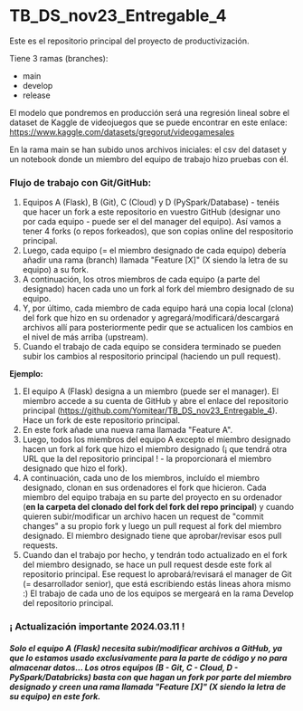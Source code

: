 # TB_DS_nov23_Entregable_4

Este es el repositorio principal del proyecto de productivización.

Tiene 3 ramas (branches):
  - main
  - develop
  - release

El modelo que pondremos en producción será una regresión lineal sobre el dataset de Kaggle de videojuegos que se puede encontrar en este enlace:
https://www.kaggle.com/datasets/gregorut/videogamesales

En la rama main se han subido unos archivos iniciales: el csv del dataset y un notebook donde un miembro del equipo de trabajo hizo pruebas con él.

### Flujo de trabajo con Git/GitHub:

1) Equipos A (Flask), B (Git), C (Cloud) y D (PySpark/Database) - tenéis que hacer un fork a este repositorio en vuestro GitHub (designar uno por cada equipo - puede ser el del manager del equipo). Así vamos a tener 4 forks (o repos forkeados), que son copias online del respositorio principal.
2) Luego, cada equipo (= el miembro designado de cada equipo) debería añadir una rama (branch) llamada "Feature [X]" (X siendo la letra de su equipo) a su fork.
3) A continuación, los otros miembros de cada equipo (a parte del designado) hacen cada uno un fork al fork del miembro designado de su equipo.
4) Y, por último, cada miembro de cada equipo hará una copia local (clona) del fork que hizo en su ordenador y agregará/modificará/descargará archivos allí para posteriormente pedir que se actualicen los cambios en el nivel de más arriba (upstream).
5) Cuando el trabajo de cada equipo se considera terminado se pueden subir los cambios al respositorio principal (haciendo un pull request).

**Ejemplo:**

1) El equipo A (Flask) designa a un miembro (puede ser el manager). El miembro accede a su cuenta de GitHub y abre el enlace del repositorio principal (https://github.com/Yomitear/TB_DS_nov23_Entregable_4). Hace un fork de este repositorio principal.
2) En este fork añade una nueva rama llamada "Feature A".
3) Luego, todos los miembros del equipo A excepto el miembro designado hacen un fork al fork que hizo el miembro designado (¡ que tendrá otra URL que la del repositorio principal ! - la proporcionará el miembro designado que hizo el fork).
4) A continuación, cada uno de los miembros, incluído el miembro designado, clonan en sus ordenadores el fork que hicieron.
Cada miembro del equipo trabaja en su parte del proyecto en su ordenador (**en la carpeta del clonado del fork del fork del repo principal**) y cuando quieren subir/modificar un archivo hacen un request de "commit changes" a su propio fork y luego un pull request al fork del miembro designado. El miembro designado tiene que aprobar/revisar esos pull requests.
5) Cuando dan el trabajo por hecho, y tendrán todo actualizado en el fork del miembro designado, se hace un pull request desde este fork al repositorio principal. Ese request lo aprobará/revisará el manager de Git (= desarrollador senior), que está escribiendo estás lineas ahora mismo :) El trabajo de cada uno de los equipos se mergeará en la rama Develop del repositorio principal.

### ¡ Actualización importante 2024.03.11 !
##### Solo el equipo A (Flask) necesita subir/modificar archivos a GitHub, ya que lo estamos usado exclusivamente para la parte de código y no para almacenar datos... Los otros equípos (B - Git, C - Cloud, D - PySpark/Databricks) basta con que hagan un fork por parte del miembro designado y creen una rama llamada "Feature [X]" (X siendo la letra de su equipo) en este fork.


